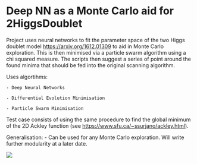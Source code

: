 # Deep NN as a Monte Carlo aid for 2HiggsDoublet
Project uses neural networks to fit the parameter space of the two Higgs doublet model https://arxiv.org/1612.01309 to aid in Monte Carlo exploration. This is then minimised via a particle swarm algorithm using a chi squared measure. The scripts then suggest a series of point around the found minima that should be fed into the original scanning algorithm.

Uses algortihms:

	- Deep Neural Networks
	
	- Differential Evolution Minimisation
	
	- Particle Swarm Minimisation

Test case consists of using the same procedure to find the global minimum of the 2D Ackley function (see https://www.sfu.ca/~ssurjano/ackley.html).

Generalisation:
	- Can be used for any Monte Carlo exploration. Will write further modularity at a later date.

![](DE_Selection_New.gif)
